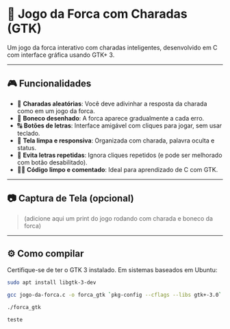 # 🧠 Jogo da Forca com Charadas (GTK)

Um jogo da forca interativo com charadas inteligentes, desenvolvido em C com interface gráfica usando GTK+ 3.

---

## 🎮 Funcionalidades

- 🧩 **Charadas aleatórias**: Você deve adivinhar a resposta da charada como em um jogo da forca.
- 🧍 **Boneco desenhado**: A forca aparece gradualmente a cada erro.
- 🔠 **Botões de letras**: Interface amigável com cliques para jogar, sem usar teclado.
- 🧼 **Tela limpa e responsiva**: Organizada com charada, palavra oculta e status.
- 🚫 **Evita letras repetidas**: Ignora cliques repetidos (e pode ser melhorado com botão desabilitado).
- 🧑‍💻 **Código limpo e comentado**: Ideal para aprendizado de C com GTK.

---

## 📷 Captura de Tela (opcional)

> (adicione aqui um print do jogo rodando com charada e boneco da forca)

---

## ⚙️ Como compilar

Certifique-se de ter o GTK 3 instalado. Em sistemas baseados em Ubuntu:

```bash
sudo apt install libgtk-3-dev

gcc jogo-da-forca.c -o forca_gtk `pkg-config --cflags --libs gtk+-3.0`

./forca_gtk

teste
